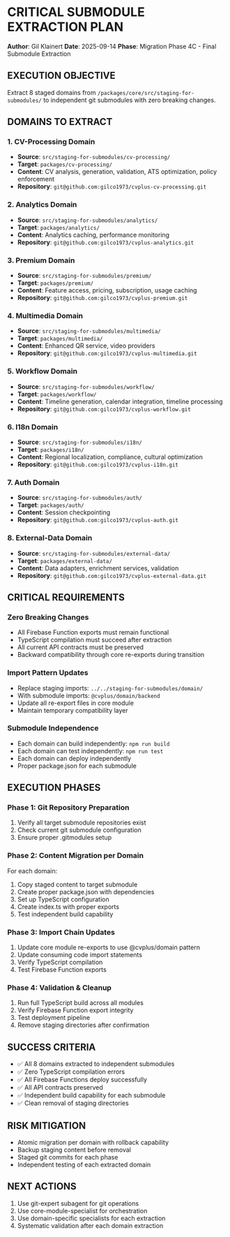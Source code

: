 # CRITICAL SUBMODULE EXTRACTION PLAN

**Author**: Gil Klainert
**Date**: 2025-09-14
**Phase**: Migration Phase 4C - Final Submodule Extraction

## EXECUTION OBJECTIVE
Extract 8 staged domains from `/packages/core/src/staging-for-submodules/` to independent git submodules with zero breaking changes.

## DOMAINS TO EXTRACT

### 1. CV-Processing Domain
- **Source**: `src/staging-for-submodules/cv-processing/`
- **Target**: `packages/cv-processing/`
- **Content**: CV analysis, generation, validation, ATS optimization, policy enforcement
- **Repository**: `git@github.com:gilco1973/cvplus-cv-processing.git`

### 2. Analytics Domain
- **Source**: `src/staging-for-submodules/analytics/`
- **Target**: `packages/analytics/`
- **Content**: Analytics caching, performance monitoring
- **Repository**: `git@github.com:gilco1973/cvplus-analytics.git`

### 3. Premium Domain
- **Source**: `src/staging-for-submodules/premium/`
- **Target**: `packages/premium/`
- **Content**: Feature access, pricing, subscription, usage caching
- **Repository**: `git@github.com:gilco1973/cvplus-premium.git`

### 4. Multimedia Domain
- **Source**: `src/staging-for-submodules/multimedia/`
- **Target**: `packages/multimedia/`
- **Content**: Enhanced QR service, video providers
- **Repository**: `git@github.com:gilco1973/cvplus-multimedia.git`

### 5. Workflow Domain
- **Source**: `src/staging-for-submodules/workflow/`
- **Target**: `packages/workflow/`
- **Content**: Timeline generation, calendar integration, timeline processing
- **Repository**: `git@github.com:gilco1973/cvplus-workflow.git`

### 6. I18n Domain
- **Source**: `src/staging-for-submodules/i18n/`
- **Target**: `packages/i18n/`
- **Content**: Regional localization, compliance, cultural optimization
- **Repository**: `git@github.com:gilco1973/cvplus-i18n.git`

### 7. Auth Domain
- **Source**: `src/staging-for-submodules/auth/`
- **Target**: `packages/auth/`
- **Content**: Session checkpointing
- **Repository**: `git@github.com:gilco1973/cvplus-auth.git`

### 8. External-Data Domain
- **Source**: `src/staging-for-submodules/external-data/`
- **Target**: `packages/external-data/`
- **Content**: Data adapters, enrichment services, validation
- **Repository**: `git@github.com:gilco1973/cvplus-external-data.git`

## CRITICAL REQUIREMENTS

### Zero Breaking Changes
- All Firebase Function exports must remain functional
- TypeScript compilation must succeed after extraction
- All current API contracts must be preserved
- Backward compatibility through core re-exports during transition

### Import Pattern Updates
- Replace staging imports: `../../staging-for-submodules/domain/`
- With submodule imports: `@cvplus/domain/backend`
- Update all re-export files in core module
- Maintain temporary compatibility layer

### Submodule Independence
- Each domain can build independently: `npm run build`
- Each domain can test independently: `npm run test`
- Each domain can deploy independently
- Proper package.json for each submodule

## EXECUTION PHASES

### Phase 1: Git Repository Preparation
1. Verify all target submodule repositories exist
2. Check current git submodule configuration
3. Ensure proper .gitmodules setup

### Phase 2: Content Migration per Domain
For each domain:
1. Copy staged content to target submodule
2. Create proper package.json with dependencies
3. Set up TypeScript configuration
4. Create index.ts with proper exports
5. Test independent build capability

### Phase 3: Import Chain Updates
1. Update core module re-exports to use @cvplus/domain pattern
2. Update consuming code import statements
3. Verify TypeScript compilation
4. Test Firebase Function exports

### Phase 4: Validation & Cleanup
1. Run full TypeScript build across all modules
2. Verify Firebase Function export integrity
3. Test deployment pipeline
4. Remove staging directories after confirmation

## SUCCESS CRITERIA
- ✅ All 8 domains extracted to independent submodules
- ✅ Zero TypeScript compilation errors
- ✅ All Firebase Functions deploy successfully
- ✅ All API contracts preserved
- ✅ Independent build capability for each submodule
- ✅ Clean removal of staging directories

## RISK MITIGATION
- Atomic migration per domain with rollback capability
- Backup staging content before removal
- Staged git commits for each phase
- Independent testing of each extracted domain

## NEXT ACTIONS
1. Use git-expert subagent for git operations
2. Use core-module-specialist for orchestration
3. Use domain-specific specialists for each extraction
4. Systematic validation after each domain extraction